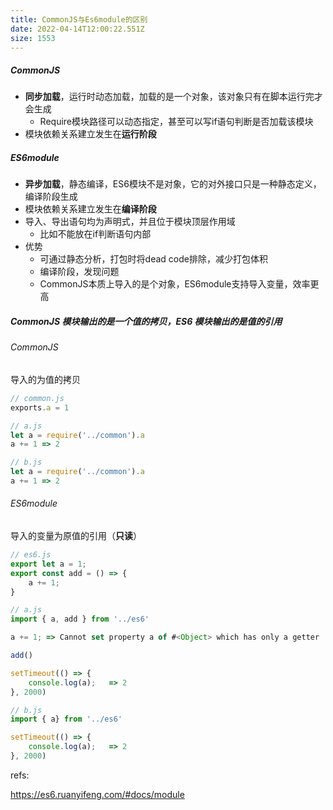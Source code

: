 ```yaml
---
title: CommonJS与Es6module的区别
date: 2022-04-14T12:00:22.551Z
size: 1553
---
```

##### CommonJS

- **同步加载**，运行时动态加载，加载的是一个对象，该对象只有在脚本运行完才会生成
  - Require模块路径可以动态指定，甚至可以写if语句判断是否加载该模块
- 模块依赖关系建立发生在**运行阶段**

##### ES6module

- **异步加载**，静态编译，ES6模块不是对象，它的对外接口只是一种静态定义，编译阶段生成
- 模块依赖关系建立发生在**编译阶段**
- 导入、导出语句均为声明式，并且位于模块顶层作用域
	- 比如不能放在if判断语句内部
- 优势
  - 可通过静态分析，打包时将dead code排除，减少打包体积
  - 编译阶段，发现问题
  - CommonJS本质上导入的是个对象，ES6module支持导入变量，效率更高

##### CommonJS 模块输出的是一个值的拷贝，ES6 模块输出的是值的引用

###### CommonJS

导入的为值的拷贝

```javascript
// common.js
exports.a = 1

// a.js
let a = require('../common').a
a += 1 => 2

// b.js
let a = require('../common').a
a += 1 => 2
```

###### ES6module

导入的变量为原值的引用（**只读**）

```javascript
// es6.js
export let a = 1;
export const add = () => {
    a += 1;
}

// a.js
import { a, add } from '../es6'

a += 1; => Cannot set property a of #<Object> which has only a getter

add()

setTimeout(() => {
    console.log(a);   => 2
}, 2000)

// b.js
import { a} from '../es6'

setTimeout(() => {
    console.log(a);   => 2
}, 2000)
```



refs:

https://es6.ruanyifeng.com/#docs/module
